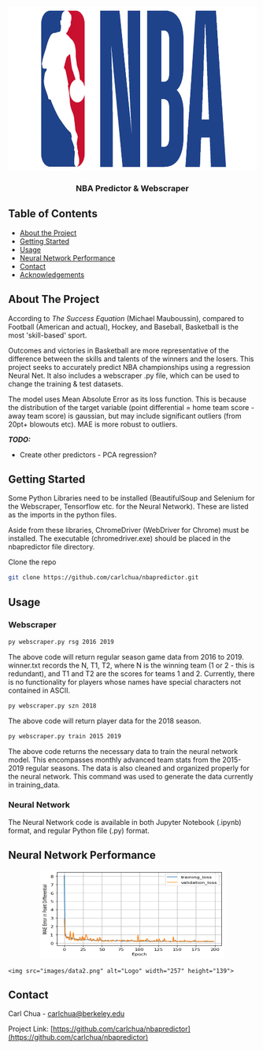 <br />
<p align="center">
  <a href="https://nba.com">
    <img src="images/bball.png" alt="Logo" width="750" height="333">
  </a>


  <h3 align="center">NBA Predictor & Webscraper</h3>
</p>



<!-- TABLE OF CONTENTS -->
## Table of Contents

* [About the Project](#about-the-project)
* [Getting Started](#getting-started)
* [Usage](#usage)
* [Neural Network Performance](#Neural-Network-Performance)
* [Contact](#contact)
* [Acknowledgements](#acknowledgements)



<!-- ABOUT THE PROJECT -->
## About The Project

According to _The Success Equation_ (Michael Mauboussin), compared to Football (American and actual), Hockey, and Baseball, Basketball is the most 'skill-based' sport.

Outcomes and victories in Basketball are more representative of the difference between the skills and talents of the winners and the losers. This project
seeks to accurately predict NBA championships using a regression Neural Net. It also includes a webscraper .py file, which can be used to change the training & test datasets. 

The model uses Mean Absolute Error as its loss function. This is because the distribution of the target variable (point differential = home team score - away team score) is gaussian, but 
may include significant outliers (from 20pt+ blowouts etc). MAE is more robust to outliers.


***TODO:***
* Create other predictors - PCA regression?

<!-- GETTING STARTED -->
## Getting Started

Some Python Libraries need to be installed (BeautifulSoup and Selenium for the Webscraper, Tensorflow etc. for the Neural Network). These are listed as the imports in the python files.

Aside from these libraries, ChromeDriver (WebDriver for Chrome) must be installed. The executable (chromedriver.exe) should be placed in the nbapredictor file directory.

Clone the repo
```sh
git clone https://github.com/carlchua/nbapredictor.git
```


<!-- USAGE EXAMPLES -->
## Usage
### Webscraper

```sh
py webscraper.py rsg 2016 2019
```
The above code will return regular season game data from 2016 to 2019. winner.txt records the N, T1, T2, where N is the winning team (1 or 2 - this is redundant), and T1 and T2 are the scores for teams 1 and 2. 
Currently, there is no functionality for players whose names have special characters not contained in ASCII.

```sh
py webscraper.py szn 2018
```
The above code will return player data for the 2018 season.

```sh
py webscraper.py train 2015 2019
```
The above code returns the necessary data to train the neural network model. This encompasses monthly advanced team stats from the 2015-2019 regular seasons. The data is also cleaned and organized properly for the neural network.
This command was used to generate the data currently in training_data.

### Neural Network

The Neural Network code is available in both Jupyter Notebook (.ipynb) format, and regular Python file (.py) format. 

<!-- Neural Network Performance -->
## Neural Network Performance

<p align="center">
    <img src="images/data1.png" alt="Logo" width="376" height="179">


    <img src="images/data2.png" alt="Logo" width="257" height="139">

</p>

<!-- CONTACT -->
## Contact

Carl Chua - carlchua@berkeley.edu

Project Link: [https://github.com/carlchua/nbapredictor](https://github.com/carlchua/nbapredictor)





